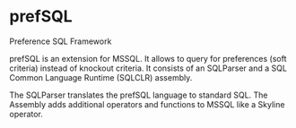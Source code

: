 prefSQL
=======

Preference SQL Framework


prefSQL is an extension for MSSQL. It allows to query for preferences (soft criteria) instead of knockout criteria.
It consists of an SQLParser and a SQL Common Language Runtime (SQLCLR) assembly.

The SQLParser translates the prefSQL language to standard SQL.
The Assembly adds additional operators and functions to MSSQL like a Skyline operator.



